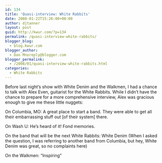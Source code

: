 ```yaml
---
id: 134
title: 'Quasi-interview: White Rabbits'
date: 2008-01-22T15:26:00+00:00
author: djtanner
layout: post
guid: http://kwur.com/?p=134
permalink: /quasi-interview-white-rabbits/
blogger_blog:
  - blog.kwur.com
blogger_author:
  - Dan Mnoreply@blogger.com
blogger_permalink:
  - /2008/01/quasi-interview-white-rabbits.html
categories:
  - White Rabbits
---
```

<div class="pf-content">
  <p>
    Before last night&#8217;s show with White Denim and the Walkmen, I had a chance to talk with Alex Even, guitarist for the White Rabbits. While I didn&#8217;t have the chance to prepare for a more comprehensive interview, Alex was gracious enough to give me these little nuggets:
  </p>
  
  <p>
    On Columbia, MO: A great place to start a band. They were able to get all their embarrassing stuff out [of their system] there.
  </p>
  
  <p>
    On Wash U: He&#8217;s heard of it! Fond memories.
  </p>
  
  <p>
    On the band that will be the next White Rabbits: White Denim (When I asked the question, I was referring to another band from Columbia, but hey, White Denim was great, so no complaints here)
  </p>
  
  <p>
    On the Walkmen: &#8220;Inspiring&#8221;
  </p>
</div>